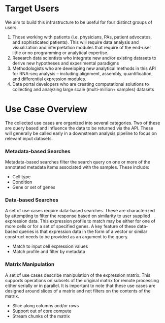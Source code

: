 # Target Users

We aim to build this infrastructure to be useful for four distinct groups of users.
1.	Those working with patients (i.e. physicians, PAs, patient advocates, and sophisticated patients). This will require data analysis and visualization and interpretation modules that require of the end-user little or no programming or analytical expertise.
2.	Research data scientists who integrate new and/or existing datasets to derive new hypotheses and experimental paradigms
3.	Methodologists who are developing new analytical methods in this API for RNA-seq analysis – including alignment, assembly, quantification, and differential expression modules.
4.	Data portal developers who are creating computational solutions to collecting and analyzing large scale (multi-million+ samples) datasets

# Use Case Overview

The collected use cases are organized into several categories.  Two of these are query based and influence the data to be returned via the API.  These will generally be called early in a downstream analysis pipeline to focus on relevant input datasets.

### Metadata-based Searches

Metadata-based searches filter the search query on one or more of the annotated metadata items associated with the samples.  These include:

* Cell type
* Condition
* Gene or set of genes

### Data-based Searches

A set of use cases require data-based searches.  These are characterized by attempting to filter the response based on similarity to user supplied expression data.  This expression profile to match may be either for one of more cells or for a set of specified genes.  A key feature of these data-based queries is that expression data in the form of a vector or similar construct needs to be provided as an argument to the query.

* Match to input cell expression values
* Match profile and filter by metadata

### Matrix Manipulation

A set of use cases describe manipulation of the expression matrix.  This supports operations on subsets of the original matrix for remote processing either serially or in parallel.  It is important to note that these use cases are designed around slices of a matrix and not filters on the contents of the matrix.

* Slice along columns and/or rows
* Support out of core compute
* Stream chunks of the matrix
